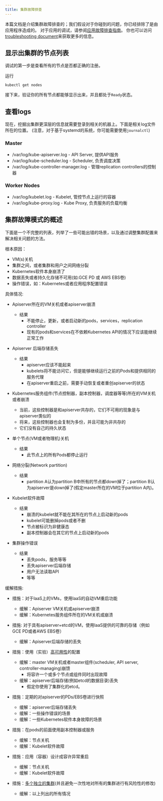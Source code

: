 ```yaml
---
title: 集群故障排查
---
```


本篇文档是介绍集群故障排查的；我们假设对于你碰到的问题，你已经排除了是由应用程序造成的。
对于应用的调试，请参阅[应用故障排查指南](/cn/docs/tasks/debug-application-cluster/debug-application)。
你也可以访问[troubleshooting document](/docs/troubleshooting/)来获取更多的信息。

## 显示出集群的节点列表

调试的第一步是查看所有的节点是否都正确的注册。

运行

```shell
kubectl get nodes
```

接下来，验证你的所有节点都能够显示出来，并且都处于`Ready`状态。

## 查看logs

现在，挖掘出集群更深层的信息就需要登录到相关的机器上。下面是相关log文件所在的位置。
(注意，对于基于systemd的系统，你可能需要使用`journalctl`)


### Master

  * /var/log/kube-apiserver.log - API Server, 提供API服务
  * /var/log/kube-scheduler.log - Scheduler, 负责调度决策
  * /var/log/kube-controller-manager.log - 管理replication controllers的控制器

### Worker Nodes

  * /var/log/kubelet.log - Kubelet, 管控节点上运行的容器
  * /var/log/kube-proxy.log - Kube Proxy, 负责服务的负载均衡

## 集群故障模式的概述

下面是一个不完整的列表，列举了一些可能出错的场景，以及通过调整集群配置来解决相关问题的方法。

根本原因：

  - VM(s)关机
  - 集群之间，或者集群和用户之间网络分裂
  - Kubernetes软件本身崩溃了
  - 数据丢失或者持久化存储不可用(如:GCE PD 或 AWS EBS卷)
  - 操作错误，如：Kubernetes或者应用程序配置错误

具体情况:

  - Apiserver所在的VM关机或者apiserver崩溃
    - 结果
      - 不能停止，更新，或者启动新的pods，services，replication controller
      - 现有的pods和services在不依赖Kubernetes API的情况下应该能继续正常工作
  - Apiserver 后端存储丢失
    - 结果
      - apiserver应该不能起来
      - kubelets将不能访问它，但是能够继续运行之前的Pods和提供相同的服务代理
      - 在apiserver重启之前，需要手动恢复或者重创apiserver的状态

  - Kubernetes服务组件(节点控制器，副本控制器，调度器等等)所在的VM关机或者崩溃
    - 当前，这些控制器是和apiserver共存的，它们不可用的现象是与apiserver类似的
    - 将来，这些控制器也会复制为多份，并且可能为非共存的
    - 它们没有自己的持久状态
  - 单个节点(VM或者物理机)关机
    - 结果
      - 此节点上的所有Pods都停止运行
  - 网络分裂(Network partition)
    - 结果
      - partition A认为partition B中所有的节点都down掉了；partition B认为apiserver是down掉了(假定master所在的VM位于partition A内)。
  - Kubelet软件故障
    - 结果
      - 崩溃的kubelet就不能在其所在的节点上启动新的pods
      - kubelet可能删掉pods或者不删
      - 节点被标识为非健康态
      - 副本控制器会在其它的节点上启动新的pods
  - 集群操作错误
    - 结果
      - 丢失pods，服务等等
      - 丢失apiserver后端存储
      - 用户无法读取API
      - 等等

缓解措施:

- 措施：对于IaaS上的VMs，使用IaaS的自动VM重启功能
  - 缓解：Apiserver VM关机或apiserver崩溃
  - 缓解：Kubernetes服务组件所在的VM关机或崩溃

- 措施: 对于具有apiserver+etcd的VM，使用IaaS提供的可靠的存储（例如GCE PD或者AWS EBS卷）
  - 缓解：Apiserver后端存储的丢失

- 措施：使用（实验）[高可用性](/docs/admin/high-availability)的配置
  - 缓解：master VM关机或者master组件(scheduler, API server, controller-managing)崩馈
    - 将容许一个或多个节点或组件同时出现故障
  - 缓解：apiserver后端存储(例如etcd的数据目录)丢失
    - 假定你使用了集群化的etcd。

- 措施：定期的对apiserver的PDs/EBS卷进行快照
  - 缓解：apiserver后端存储丢失
  - 缓解：一些操作错误的场景
  - 缓解：一些Kubernetes软件本身故障的场景

- 措施：在pods的前面使用副本控制器或服务
  - 缓解：节点关机
  - 缓解：Kubelet软件故障

- 措施：应用（容器）设计成容许异常重启
  - 缓解：节点关机
  - 缓解：Kubelet软件故障

- 措施：[多个独立的集群](/docs/admin/multi-cluster)(并且避免一次性地对所有的集群进行有风险性的修改)
  - 缓解：以上列出的所有情况